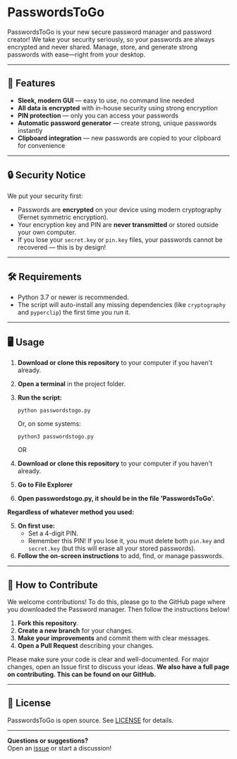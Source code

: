 # PasswordsToGo

PasswordsToGo is your new secure password manager and password creator! We take your security seriously, so your passwords are always encrypted and never shared. Manage, store, and generate strong passwords with ease—right from your desktop.

---

## 🚀 Features
- **Sleek, modern GUI** — easy to use, no command line needed
- **All data is encrypted** with in-house security using strong encryption
- **PIN protection** — only you can access your passwords
- **Automatic password generator** — create strong, unique passwords instantly
- **Clipboard integration** — new passwords are copied to your clipboard for convenience

---

## 🔒 Security Notice

We put your security first:
- Passwords are **encrypted** on your device using modern cryptography (Fernet symmetric encryption).
- Your encryption key and PIN are **never transmitted** or stored outside your own computer.
- If you lose your `secret.key` or `pin.key` files, your passwords cannot be recovered — this is by design!

---

## 🛠️ Requirements

- Python 3.7 or newer is recommended.
- The script will auto-install any missing dependencies (like `cryptography` and `pyperclip`) the first time you run it.

---

## 🖥️ Usage

1. **Download or clone this repository** to your computer if you haven't already.
2. **Open a terminal** in the project folder.
3. **Run the script:**

   ```
   python passwordstogo.py
   ```

   Or, on some systems:
   ```
   python3 passwordstogo.py
   ```
      OR
1. **Download or clone this repository** to your computer if you haven't already.
2. **Go to File Explorer**
3. **Open passwordstogo.py, it should be in the file 'PasswordsToGo'.**

**Regardless of whatever method you used:**

5. **On first use:**  
   - Set a 4-digit PIN.  
   - Remember this PIN! If you lose it, you must delete both `pin.key` and `secret.key` (but this will erase all your stored passwords).
6. **Follow the on-screen instructions** to add, find, or manage passwords.

---

## 🤝 How to Contribute

We welcome contributions! To do this, please go to the GitHub page where you downloaded the Password manager. Then follow the instructions below!

1. **Fork this repository**.
2. **Create a new branch** for your changes.
3. **Make your improvements** and commit them with clear messages.
4. **Open a Pull Request** describing your changes.

Please make sure your code is clear and well-documented. For major changes, open an Issue first to discuss your ideas.
**We also have a full page on contributing. This can be found on our GitHub.**

---

## 📃 License

PasswordsToGo is open source. See [LICENSE](LICENSE) for details.

---

**Questions or suggestions?**  
Open an [issue](https://github.com/Player52/PasswordsToGo/issues) or start a discussion!
